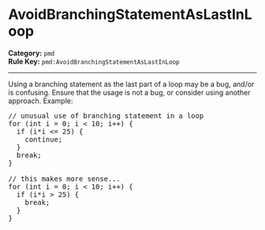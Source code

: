 # AvoidBranchingStatementAsLastInLoop
**Category:** `pmd`<br/>
**Rule Key:** `pmd:AvoidBranchingStatementAsLastInLoop`<br/>


-----

Using a branching statement as the last part of a loop may be a bug, and/or is confusing.
Ensure that the usage is not a bug, or consider using another approach. Example:
<pre>
// unusual use of branching statement in a loop
for (int i = 0; i < 10; i++) {
  if (i*i <= 25) {
    continue;
  }
  break;
}

// this makes more sense...
for (int i = 0; i < 10; i++) {
  if (i*i > 25) {
    break;
  }
}
</pre>

